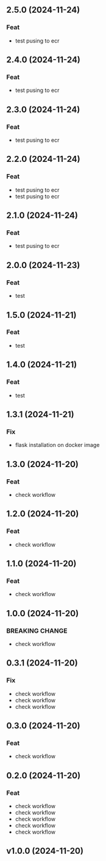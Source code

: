 ## 2.5.0 (2024-11-24)

### Feat

- test pusing to ecr

## 2.4.0 (2024-11-24)

### Feat

- test pusing to ecr

## 2.3.0 (2024-11-24)

### Feat

- test pusing to ecr

## 2.2.0 (2024-11-24)

### Feat

- test pusing to ecr
- test pusing to ecr

## 2.1.0 (2024-11-24)

### Feat

- test pusing to ecr

## 2.0.0 (2024-11-23)

### Feat

- test

## 1.5.0 (2024-11-21)

### Feat

- test

## 1.4.0 (2024-11-21)

### Feat

- test

## 1.3.1 (2024-11-21)

### Fix

- flask installation on docker image

## 1.3.0 (2024-11-20)

### Feat

- check workflow

## 1.2.0 (2024-11-20)

### Feat

- check workflow

## 1.1.0 (2024-11-20)

### Feat

- check workflow

## 1.0.0 (2024-11-20)

### BREAKING CHANGE

- check workflow

## 0.3.1 (2024-11-20)

### Fix

- check workflow
- check workflow
- check workflow

## 0.3.0 (2024-11-20)

### Feat

- check workflow

## 0.2.0 (2024-11-20)

### Feat

- check workflow
- check workflow
- check workflow
- check workflow
- check workflow

## v1.0.0 (2024-11-20)
